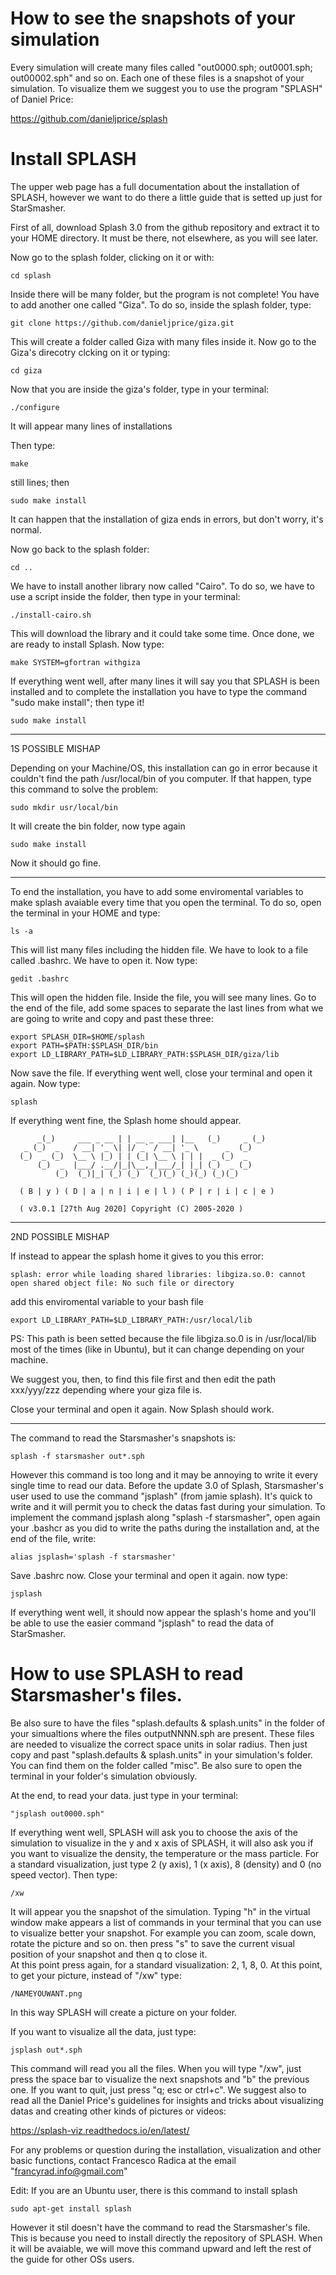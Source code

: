 # How to see the snapshots of your simulation

Every simulation will create many files called "out0000.sph; out0001.sph; out00002.sph" and so on.
Each one of these files is a snapshot of your simulation. To visualize them we suggest you to use the program "SPLASH" of Daniel Price: 

https://github.com/danieljprice/splash


# Install SPLASH
The upper web page has a full documentation about the installation of SPLASH, however we want to do there a little guide that is setted up just for StarSmasher.

First of all, download Splash 3.0 from the github repository and extract it to your HOME directory. It must be there, not elsewhere, as you will see later.

Now go to the splash folder, clicking on it or with:

```
cd splash
```
Inside there will be many folder, but the program is not complete! You have to add another one called "Giza". To do so, inside the splash folder, type:

```
git clone https://github.com/danieljprice/giza.git
```
This will create a folder called Giza with many files inside it. Now go to the Giza's direcotry clcking on it or typing:

```
cd giza
```
Now that you are inside the giza's folder, type in your terminal:

```
./configure
```

It will appear many lines of installations

Then type:

```
make
```

still lines; then

```
sudo make install
```

It can happen that the installation of giza ends in errors, but don't worry, it's normal.

Now go back to the splash folder:

```
cd ..
```

We have to install another library now called "Cairo". To do so, we have to use a script inside the folder, then type in your terminal:

```
./install-cairo.sh
```

This will download the library and it could take some time. Once done, we are ready to install Splash. Now type:

```
make SYSTEM=gfortran withgiza
```

If everything went well, after many lines it will say you that SPLASH is been installed and to complete the installation you have to type the command "sudo make install"; then type it!

```
sudo make install
```
------------------------------------------------------------------------------------------------------
1S POSSIBLE MISHAP

Depending on your Machine/OS, this installation can go in error because it couldn't find the path /usr/local/bin of you computer. If that happen, type this command to solve the problem:

```
sudo mkdir usr/local/bin
```
It will create the bin folder, now type again

```
sudo make install
```

Now it should go fine.

---------------------------------------------------------------------------------------------
To end the installation, you have to add some enviromental variables to make splash avaiable every time that you open the terminal. To do so, open the terminal in your HOME and type:

```
ls -a
```
This will list many files including the hidden file. We have to look to a file called .bashrc. We have to open it. Now type:

```
gedit .bashrc
```

This will open the hidden file. Inside the file, you will see many lines. Go to the end of the file, add some spaces to separate the last lines from what we are going to write and copy and past these three:

```
export SPLASH_DIR=$HOME/splash
export PATH=$PATH:$SPLASH_DIR/bin
export LD_LIBRARY_PATH=$LD_LIBRARY_PATH:$SPLASH_DIR/giza/lib
```

Now save the file. 
If everything went well, close your terminal and open it again. Now type:

```
splash
```

If everything went fine, the Splash home should appear. 

```
      _(_)     ___ _ __ | | __ _ ___| |__   (_)     _ (_)
   _ (_)  _   / __| '_ \| |/ _` / __| '_ \      _  (_)   
  (_)  _ (_)  \__ \ |_) | | (_| \__ \ | | |  _ (_)  _    
      (_)  _  |___/ .__/|_|\__,_|___/_| |_| (_)  _ (_)   
          (_)  (_)|_| (_) (_)  (_)(_) (_)(_) (_)(_)      

  ( B | y ) ( D | a | n | i | e | l ) ( P | r | i | c | e )

  ( v3.0.1 [27th Aug 2020] Copyright (C) 2005-2020 )

```
--------------------------------------------
2ND POSSIBLE MISHAP

If instead to appear the splash home it gives to you this error:
```
splash: error while loading shared libraries: libgiza.so.0: cannot open shared object file: No such file or directory
```
add this enviromental variable to your bash file

```
export LD_LIBRARY_PATH=$LD_LIBRARY_PATH:/usr/local/lib
```

PS: This path is been setted because the file libgiza.so.0 is in /usr/local/lib most of the times (like in Ubuntu), but it can change depending on your machine.

We suggest you, then, to find this file first and then edit the path xxx/yyy/zzz depending where your giza file is.

Close your terminal and open it again. Now Splash should work.

----------------------------------------------------------------------------

The command to read the Starsmasher's snapshots is:

```
splash -f starsmasher out*.sph
```
However this command is too long and it may be annoying to write it every single time to read our data. Before the update 3.0 of Splash, Starsmasher's user used to use the command "jsplash" (from jamie splash). It's quick to write and it will permit you to check the datas fast during your simulation. To implement the command jsplash along "splash -f starsmasher", open again your .bashcr as you did to write the paths during the installation and, at the end of the file, write:

```
alias jsplash='splash -f starsmasher'
```
Save .bashrc now. Close your terminal and open it again. now type:

```
jsplash
```
If everything went well, it should now appear the splash's home and you'll be able to use the easier command "jsplash" to read the data of StarSmasher.

# How to use SPLASH to read Starsmasher's files.

Be also sure to have the files "splash.defaults & splash.units" in the folder of your simualtions where the files outputNNNN.sph are present. These files are needed to visualize the correct space units in solar radius. Then just copy and past "splash.defaults & splash.units" in your simulation's folder. You can find them on the folder called "misc". Be also sure to open the terminal in your folder's simulation obviously.

At the end, to read your data. just type in your terminal:
```
"jsplash out0000.sph" 
```
If everything went well, SPLASH will ask you to choose the axis of the simulation to visualize in the y and x axis of SPLASH, it will also ask you if you want to visualize the density, the temperature or the mass particle. For a standard visualization, just type 2 (y axis), 1 (x axis), 8 (density) and 0 (no speed vector). 
Then type:

```
/xw
```

 It will appear you the snapshot of the simulation. Typing "h" in the virtual window make appears a list of commands in your terminal that you can use to visualize better your snapshot. For example you can zoom, scale down, rotate the picture and so on. then press "s" to save the current visual position of your snapshot and then q to close it.  
At this point press again, for a standard visualization: 2, 1, 8, 0. At this point, to get your picture, instead of "/xw" type:

```
/NAMEYOUWANT.png
```
In this way SPLASH will create a picture on your folder.

If you want to visualize all the data, just type:

```
jsplash out*.sph
```

This command will read you all the files. When you will type "/xw", just press the space bar to visualize the next snapshots and "b" the previous one. If you want to quit, just press "q; esc or ctrl+c". We suggest also to read all the Daniel Price's guidelines for insights and tricks about visualizing datas and creating other kinds of pictures or videos:    

https://splash-viz.readthedocs.io/en/latest/


For any problems or question during the installation, visualization and other basic functions, contact Francesco Radica at the email "francyrad.info@gmail.com"


Edit:   If you are an Ubuntu user, there is this command to install splash

```
sudo apt-get install splash
```
However it stil doesn't have the command to read the Starsmasher's file. This is because you need to install directly the repository of SPLASH. When it will be avaiable, we will move this command upward and left the rest of the guide for other OSs users.
